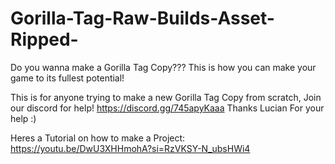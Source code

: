 # Gorilla-Tag-Raw-Builds-Asset-Ripped-
Do you wanna make a Gorilla Tag Copy???
This is how you can make your game to its fullest potential!

This is for anyone trying to make a new Gorilla Tag Copy from scratch, Join our discord for help!
https://discord.gg/745apyKaaa
Thanks Lucian For your help :)

Heres a Tutorial on how to make a Project:
https://youtu.be/DwU3XHHmohA?si=RzVKSY-N_ubsHWi4
